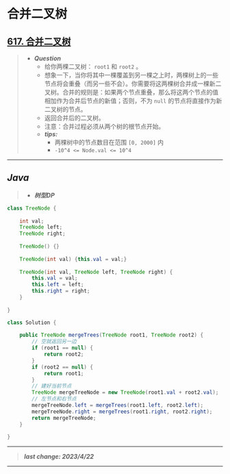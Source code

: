 # 合并二叉树

## [617. 合并二叉树](https://leetcode.cn/problems/merge-two-binary-trees/)

> - ***Question***
>   - 给你两棵二叉树： `root1` 和 `root2` 。
>   - 想象一下，当你将其中一棵覆盖到另一棵之上时，两棵树上的一些节点将会重叠（而另一些不会）。你需要将这两棵树合并成一棵新二叉树。合并的规则是：如果两个节点重叠，那么将这两个节点的值相加作为合并后节点的新值；否则，不为 `null` 的节点将直接作为新二叉树的节点。
>   - 返回合并后的二叉树。
>   - 注意：合并过程必须从两个树的根节点开始。
>   - ***tips:***
>     - 两棵树中的节点数目在范围 `[0, 2000]` 内
>     - `-10^4 <= Node.val <= 10^4`

---

## *Java*

> - ***树型DP***

```java
class TreeNode {
    
    int val;
    TreeNode left;
    TreeNode right;
    
    TreeNode() {}
    
    TreeNode(int val) {this.val = val;}
    
    TreeNode(int val, TreeNode left, TreeNode right) {
        this.val = val;
        this.left = left;
        this.right = right;
    }
    
}

class Solution {
    
    public TreeNode mergeTrees(TreeNode root1, TreeNode root2) {
        // 空就返回另一边
        if (root1 == null) {
            return root2;
        }
        if (root2 == null) {
            return root1;
        }
        // 建好当前节点
        TreeNode mergeTreeNode = new TreeNode(root1.val + root2.val);
        // 左节点和右节点
        mergeTreeNode.left = mergeTrees(root1.left, root2.left);
        mergeTreeNode.right = mergeTrees(root1.right, root2.right);
        return mergeTreeNode;
    }
    
}
```

---

> ***last change: 2023/4/22***

---
